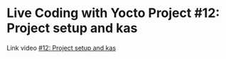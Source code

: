 # Live Coding with Yocto Project #12: Project setup and kas

Link video [#12: Project setup and kas](https://www.youtube.com/watch?v=KJHJlOtTdaE "Youtube")